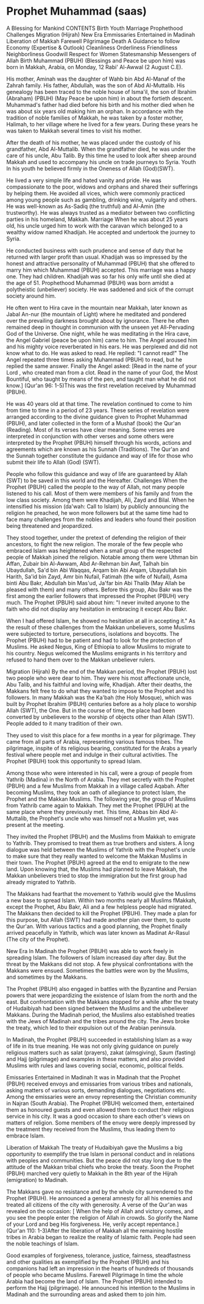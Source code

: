 Prophet Muhammad (saas)
=======================

A Blessing for Mankind CONTENTS Birth Youth Marriage Prophethood
Challenges Migration (Hijrah) New Era Emmissaries Entertained in Madinah
Liberation of Makkah Farewell Pilgrimage Death A Guidance to follow
Economy (Expertise & Outlook) Cleanliness Orderliness Friendliness
Neighborliness Goodwill Respect for Women Statesmanship Messengers of
Allah Birth Muhammad (PBUH) (Blessings and Peace be upon him) was born
in Makkah, Arabia, on Monday, 12 Rabi' Al-Awwal (2 August C.E).

His mother, Aminah was the daughter of Wahb bin Abd Al-Manaf of the
Zahrah family. His father, Abdullah, was the son of Abd Al-Muttalib. His
genealogy has been traced to the noble house of Isma'il, the son of
Ibrahim (Abraham) (PBUH) (May Peace be upon him) in about the fortieth
descent. Muhammad's father had died before his birth and his mother died
when he was about six years old making him an orphan. In accordance with
the tradition of noble families of Makkah, he was taken by a foster
mother, Halimah, to her village where he lived for a few years. During
these years he was taken to Makkah several times to visit his mother.

After the death of his mother, he was placed under the custody of his
grandfather, Abd Al-Muttalib. When the grandfather died, he was under
the care of his uncle, Abu Talib. By this time he used to look after
sheep around Makkah and used to accompany his uncle on trade journeys to
Syria. Youth In his youth he believed firmly in the Oneness of Allah
(God)(SWT).

He lived a very simple life and hated vanity and pride. He was
compassionate to the poor, widows and orphans and shared their
sufferings by helping them. He avoided all vices, which were commonly
practiced among young people such as gambling, drinking wine, vulgarity
and others. He was well-known as As-Sadiq (the truthful) and Al-Amin
(the trustworthy). He was always trusted as a mediator between two
conflicting parties in his homeland, Makkah. Marriage When he was about
25 years old, his uncle urged him to work with the caravan which
belonged to a wealthy widow named Khadijah. He accepted and undertook
the journey to Syria.

He conducted business with such prudence and sense of duty that he
returned with larger profit than usual. Khadijah was so impressed by the
honest and attractive personality of Muhammad (PBUH) that she offered to
marry him which Muhammad (PBUH) accepted. This marriage was a happy one.
They had children. Khadijah was so far his only wife until she died at
the age of 51. Prophethood Muhammad (PBUH) was born amidst a
polytheistic (unbeliever) society. He was saddened and sick of the
corrupt society around him.

He often went to Hira cave in the mountain near Makkah, later known as
Jabal An-nur (the mountain of Light) where he meditated and pondered
over the prevailing darkness brought about by ignorance. There he often
remained deep in thought in communion with the unseen yet All-Pervading
God of the Universe. One night, while he was meditating in the Hira
cave, the Angel Gabriel (peace be upon him) came to him. The Angel
aroused him and his mighty voice reverberated in his ears. He was
perplexed and did not know what to do. He was asked to read. He replied:
"I cannot read!" The Angel repeated three times asking Muhammad (PBUH)
to read, but he replied the same answer. Finally the Angel asked: [Read
in the name of your Lord , who created man from a clot. Read in the name
of your God, the Most Bountiful, who taught by means of the pen, and
taught man what he did not know.] (Qur'an 96: 1-5)This was the first
revelation received by Muhammad (PBUH).

He was 40 years old at that time. The revelation continued to come to
him from time to time in a period of 23 years. These series of
revelation were arranged according to the divine guidance given to
Prophet Muhammad (PBUH), and later collected in the form of a Mushaf
(book) the Qur'an (Reading). Most of its verses have clear meaning. Some
verses are interpreted in conjunction with other verses and some others
were interpreted by the Prophet (PBUH) himself through his words,
actions and agreements which are known as his Sunnah (Traditions). The
Qur'an and the Sunnah together constitute the guidance and way of life
for those who submit their life to Allah (God) (SWT).

People who follow this guidance and way of life are guaranteed by Allah
(SWT) to be saved in this world and the Hereafter. Challenges When the
Prophet (PBUH) called the people to the way of Allah, not many people
listened to his call. Most of them were members of his family and from
the low class society. Among them were Khadijah, Ali, Zayd and Bilal.
When he intensified his mission (da'wah: Call to Islam) by publicly
announcing the religion he preached, he won more followers but at the
same time had to face many challenges from the nobles and leaders who
found their position being threatened and jeopardized.

They stood together, under the pretext of defending the religion of
their ancestors, to fight the new religion. The morale of the few people
who embraced Islam was heightened when a small group of the respected
people of Makkah joined the religion. Notable among them were Uthman bin
Affan, Zubair bin Al-Awwam, Abd Ar-Rehman bin Awf, Talhah bin
Ubaydullah, Sa'd bin Abi Waqqas, Arqam bin Abi Arqam, Ubaydullah bin
Harith, Sa'id bin Zayd, Amr bin Nufail, Fatimah (the wife of Nufail),
Asma binti Abu Bakr, Abdullah bin Mas'ud, Ja'far bin Abi Thalib (May
Allah be pleased with them) and many others. Before this group, Abu Bakr
was the first among the earlier followers that impressed the Prophet
(PBUH) very much. The Prophet (PBUH) said about him: "I never invited
anyone to the faith who did not display any hesitation in embracing it
except Abu Bakr.

When I had offered Islam, he showed no hesitation at all in accepting
it." As the result of these challenges from the Makkan unbelievers, some
Muslims were subjected to torture, persecutions, isolations and
boycotts. The Prophet (PBUH) had to be patient and had to look for the
protection of Muslims. He asked Negus, King of Ethiopia to allow Muslims
to migrate to his country. Negus welcomed the Muslims emigrants in his
territory and refused to hand them over to the Makkan unbeliever
rulers.

Migration (Hijrah) By the end of the Makkan period, the Prophet (PBUH)
lost two people who were dear to him. They were his most affectionate
uncle, Abu Talib, and his faithful and loving wife, Khadijah. After
their deaths, the Makkans felt free to do what they wanted to impose to
the Prophet and his followers. In many Makkah was the Ka'bah (the Holy
Mosque), which was built by Prophet Ibrahim (PBUH) centuries before as a
holy place to worship Allah (SWT), the One. But in the course of time,
the place had been converted by unbelievers to the worship of objects
other than Allah (SWT). People added to it many tradition of their
own.

They used to visit this place for a few months in a year for
pilgrimage. They came from all parts of Arabia, representing various
famous tribes. The pilgrimage, inspite of its religious bearing,
constituted for the Arabs a yearly festival where people met and indulge
in their cultural activities. The Prophet (PBUH) took this opportunity
to spread Islam.

Among those who were interested in his call, were a group of people
from Yathrib (Madina) in the North of Arabia. They met secretly with the
Prophet (PBUH) and a few Muslims from Makkah in a village called Aqabah.
After becoming Muslims, they took an oath of allegiance to protect
Islam, the Prophet and the Makkan Muslims. The following year, the group
of Muslims from Yathrib came again to Makkah. They met the Prophet
(PBUH) at the same place where they previously met. This time, Abbas bin
Abd Al-Muttalib, the Prophet's uncle who was himself not a Muslim yet,
was present at the meeting.

They invited the Prophet (PBUH) and the Muslims from Makkah to emigrate
to Yathrib. They promised to treat them as true brothers and sisters. A
long dialogue was held between the Muslims of Yathrib with the Prophet's
uncle to make sure that they really wanted to welcome the Makkan Muslims
in their town. The Prophet (PBUH) agreed at the end to emigrate to the
new land. Upon knowing that, the Muslims had planned to leave Makkah,
the Makkan unbelievers tried to stop the immigration but the first group
had already migrated to Yathrib.

The Makkans had fearthat the movement to Yathrib would give the Muslims
a new base to spread Islam. Within two months nearly all Muslims
fMakkah, except the Prophet, Abu Bakr, Ali and a few helpless people had
migrated. The Makkans then decided to kill the Prophet (PBUH). They made
a plan for this purpose, but Allah (SWT) had made another plan over
them, to quote the Qur'an. With various tactics and a good planning, the
Prophet finally arrived peacefully in Yathrib, which was later known as
Madinat Ar-Rasul (The city of the Prophet).

New Era In Madinah the Prophet (PBUH) was able to work freely in
spreading Islam. The followers of Islam increased day after day. But the
threat by the Makkans did not stop. A few physical confrontations with
the Makkans were ensued. Sometimes the battles were won by the Muslims,
and sometimes by the Makkans.

The Prophet (PBUH) also engaged in battles with the Byzantine and
Persian powers that were jeopardizing the existence of Islam from the
north and the east. But confrontation with the Makkans stopped for a
while after the treaty of Hudaibiyah had been signed between the Muslims
and the unbeliever Makkans. During the Madinah period, the Muslims also
established treaties with the Jews of Madinah and the tribes around the
city. The Jews broke the treaty, which led to their expulsion out of the
Arabian peninsula.

In Madinah, the Prophet (PBUH) succeeded in establishing Islam as a way
of life in its true meaning. He was not only giving guidance on purely
religious matters such as salat (prayers), zakat (almsgiving), Saum
(fasting) and Hajj (pilgrimage) and examples in these matters, and also
provided Muslims with rules and laws covering social, economic,
political fields.

Emissaries Entertained in Madinah It was in Madinah that the Prophet
(PBUH) received envoys and emissaries from various tribes and nationals,
asking matters of various sorts, demanding dialogues, negotiations etc.
Among the emissaries were an envoy representing the Christian community
in Najran (South Arabia). The Prophet (PBUH) welcomed them, entertained
them as honoured guests and even allowed them to conduct their religious
service in his city. It was a good occasion to share each other's views
on matters of religion. Some members of the envoy were deeply impressed
by the treatment they received from the Muslims, thus leading them to
embrace Islam.

Liberation of Makkah The treaty of Hudaibiyah gave the Muslims a big
opportunity to exemplify the true Islam in personal conduct and in
relations with peoples and communities. But the peace did not stay long
due to the attitude of the Makkan tribal chiefs who broke the treaty.
Soon the Prophet (PBUH) marched very quietly to Makkah in the 8th year
of the Hijrah (emigration) to Madinah.

The Makkans gave no resistance and by the whole city surrendered to the
Prophet (PBUH). He announced a general amnesty for all his enemies and
treated all citizens of the city with generosity. A verse of the Qur'an
was revealed on the occasion: [ When the help of Allah and victory
comes, and you see the people enter the religion of Allah in crowds. So
glorify the Name of your Lord and beg His forgiveness. He, verily accept
repentance.] (Qur'an 110: 1-3)After the liberation of Makkah all the
remaining hostile tribes in Arabia began to realize the reality of
Islamic faith. People had seen the noble teachings of Islam.

Good examples of forgiveness, tolerance, justice, fairness,
steadfastness and other qualities as exemplified by the Prophet (PBUH)
and his companions had left an impression in the hearts of hundreds of
thousands of people who became Muslims. Farewell Pilgrimage In time the
whole Arabia had become the land of Islam. The Prophet (PBUH) intended
to perform the Hajj (pilgrimage). He announced his intention to the
Muslims in Madinah and the surrounding areas and asked them to join
him.


